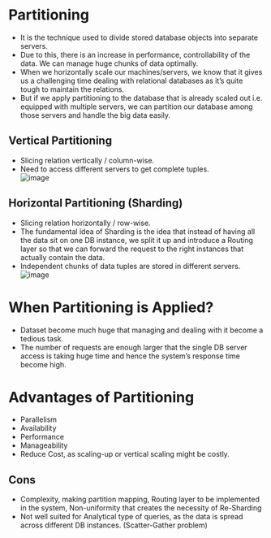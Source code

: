 # Partitioning 
- It is the technique used to divide stored database objects into separate servers. 
- Due to this, there is an increase in performance, controllability of the data. We can manage huge chunks of data optimally. 
- When we horizontally scale our machines/servers, we know that it gives us a challenging time dealing with relational databases as it’s quite tough to maintain the relations. 
- But if we apply partitioning to the database that is already scaled out i.e. equipped with multiple servers, we can partition our database among those servers and handle the big data easily.

## Vertical Partitioning
- Slicing relation vertically / column-wise.
- Need to access different servers to get complete tuples.  
![image](https://user-images.githubusercontent.com/117569148/216216799-d9698141-5bd4-4761-adc7-0292a2627378.png)



## Horizontal Partitioning (Sharding)
- Slicing relation horizontally / row-wise.
- The fundamental idea of Sharding is the idea that instead of having all the data sit on one DB instance, we split it up and introduce a Routing layer so that we can forward the request to the right instances that actually contain the data.
- Independent chunks of data tuples are stored in different servers.  
![image](https://user-images.githubusercontent.com/117569148/216216134-dd00afd9-10b8-474a-ac58-b71caaf32a86.png)


# When Partitioning is Applied?
- Dataset become much huge that managing and dealing with it become a tedious task.
- The number of requests are enough larger that the single DB server access is taking huge time and hence the system’s response time become high.

# Advantages of Partitioning
- Parallelism
- Availability
- Performance
- Manageability
- Reduce Cost, as scaling-up or vertical scaling might be costly.

## Cons
- Complexity, making partition mapping, Routing layer to be implemented in the system, Non-uniformity that creates the necessity of Re-Sharding
- Not well suited for Analytical type of queries, as the data is spread across different DB instances. (Scatter-Gather problem)
